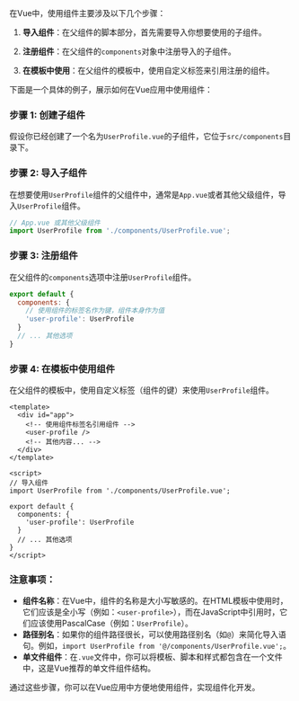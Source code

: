 在Vue中，使用组件主要涉及以下几个步骤：

1. **导入组件**：在父组件的脚本部分，首先需要导入你想要使用的子组件。

2. **注册组件**：在父组件的`components`对象中注册导入的子组件。

3. **在模板中使用**：在父组件的模板中，使用自定义标签来引用注册的组件。

下面是一个具体的例子，展示如何在Vue应用中使用组件：

### 步骤 1: 创建子组件

假设你已经创建了一个名为`UserProfile.vue`的子组件，它位于`src/components`目录下。

### 步骤 2: 导入子组件

在想要使用`UserProfile`组件的父组件中，通常是`App.vue`或者其他父级组件，导入`UserProfile`组件。

```javascript
// App.vue 或其他父级组件
import UserProfile from './components/UserProfile.vue';
```

### 步骤 3: 注册组件

在父组件的`components`选项中注册`UserProfile`组件。

```javascript
export default {
  components: {
    // 使用组件的标签名作为键，组件本身作为值
    'user-profile': UserProfile
  }
  // ... 其他选项
}
```

### 步骤 4: 在模板中使用组件

在父组件的模板中，使用自定义标签（组件的键）来使用`UserProfile`组件。

```vue
<template>
  <div id="app">
    <!-- 使用组件标签名引用组件 -->
    <user-profile />
    <!-- 其他内容... -->
  </div>
</template>

<script>
// 导入组件
import UserProfile from './components/UserProfile.vue';

export default {
  components: {
    'user-profile': UserProfile
  }
  // ... 其他选项
}
</script>
```

### 注意事项：

- **组件名称**：在Vue中，组件的名称是大小写敏感的。在HTML模板中使用时，它们应该是全小写（例如：`<user-profile>`），而在JavaScript中引用时，它们应该使用PascalCase（例如：`UserProfile`）。
- **路径别名**：如果你的组件路径很长，可以使用路径别名（如`@`）来简化导入语句。例如，`import UserProfile from '@/components/UserProfile.vue';`。
- **单文件组件**：在`.vue`文件中，你可以将模板、脚本和样式都包含在一个文件中，这是Vue推荐的单文件组件结构。

通过这些步骤，你可以在Vue应用中方便地使用组件，实现组件化开发。
